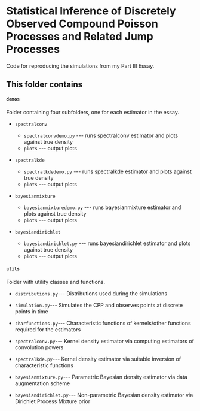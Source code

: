 # Statistical Inference of Discretely Observed Compound Poisson Processes and Related Jump Processes

Code for reproducing the simulations from my Part III Essay.

## This folder contains

#### **`demos`**

Folder containing four subfolders, one for each estimator in the essay.

* `spectralconv`
  - `spectralconvdemo.py` --- runs spectralconv estimator and plots against true density
  - `plots` --- output plots

* `spectralkde`
  - `spectralkdedemo.py` --- runs spectralkde estimator and plots against true density
  - `plots` --- output plots

* `bayesianmixture`
  - `bayesianmixturedemo.py` --- runs bayesianmixture estimator and plots against true density
  - `plots` --- output plots

* `bayesiandirichlet`
  - `bayesiandirichlet.py` --- runs bayesiandirichlet estimator and plots against true density
  - `plots` --- output plots

#### **`utils`**

Folder with utility classes and functions.

* `distributions.py`--- Distributions used during the simulations 

* `simulation.py`--- Simulates the CPP and observes points at discrete points in time

* `charfunctions.py`--- Characteristic functions of kernels/other functions required for the estimators

* `spectralconv.py`--- Kernel density estimator via computing estimators of convolution powers

* `spectralkde.py`--- Kernel density estimator via suitable inversion of characteristic functions

* `bayesianmixture.py`--- Parametric Bayesian density estimator via data augmentation scheme 

* `bayesiandirichlet.py`--- Non-parametric Bayesian density estimator via Dirichlet Process Mixture prior

